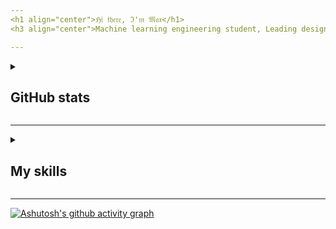 ```yaml
---
<h1 align="center">ℌ𝔦 𝔱𝔥𝔢𝔯𝔢, ℑ'𝔪 𝔐𝔞𝔵</h1>
<h3 align="center">Machine learning engineering student, Leading design engineer of induction motors</h3>

---
```


<details>
<summary>
  <h2>GitHub stats</h2>
</summary>

<div align="center">

  [![GitHub Streak](https://github-readme-streak-stats.herokuapp.com?user=italian&border_radius=20&date_format=%5BY%20%5DM%20j&card_width=500)](https://git.io/streak-stats)
  [![trophy](https://github-profile-trophy.vercel.app/?username=italian&no-bg=false&theme=oldie&column=-1&rank=SECRET,SSS,SS,S,AAA,AA,A,B,C)](https://github.com/ryo-ma/github-profile-trophy)
 
  <a href="https://github.com/anuraghazra/github-readme-stats">
    <img height=200 align="center" src="https://github-readme-stats.vercel.app/api?username=italian&hide=stars,issues&show=reviews,prs_merged,prs_merged_percentage&show_icons=true&theme=swift" />
  </a>
  <a href="https://github.com/anuraghazra/convoychat">
    <img height=200 align="center" src="https://github-readme-stats.vercel.app/api/top-langs/?username=italian" />
  </a>

</div>

</details>

---

<details>
<summary>
  <h2>My skills</h2>
</summary>

<h3>📋 Languages</h3>

![Python](https://img.shields.io/badge/python-3670A0?style=for-the-badge&logo=python&logoColor=ffdd54)
![C#](https://img.shields.io/badge/c%23-%23239120.svg?style=for-the-badge&logo=csharp&logoColor=white)
![Markdown](https://img.shields.io/badge/markdown-%23000000.svg?style=for-the-badge&logo=markdown&logoColor=white)
![HTML5](https://img.shields.io/badge/html5-%23E34F26.svg?style=for-the-badge&logo=html5&logoColor=white)
![CSS3](https://img.shields.io/badge/css3-%231572B6.svg?style=for-the-badge&logo=css3&logoColor=white)
![Shell Script](https://img.shields.io/badge/shell_script-%23121011.svg?style=for-the-badge&logo=gnu-bash&logoColor=white)
![LaTeX](https://img.shields.io/badge/latex-%23008080.svg?style=for-the-badge&logo=latex&logoColor=white)
![C](https://img.shields.io/badge/c-%2300599C.svg?style=for-the-badge&logo=c&logoColor=white)

<h3>🖥️ ML/DL</h3>

![Pandas](https://img.shields.io/badge/pandas-%23150458.svg?style=for-the-badge&logo=pandas&logoColor=white)
![NumPy](https://img.shields.io/badge/numpy-%23013243.svg?style=for-the-badge&logo=numpy&logoColor=white)
![Matplotlib](https://img.shields.io/badge/Matplotlib-%23ffffff.svg?style=for-the-badge&logo=Matplotlib&logoColor=black)
![scikit-learn](https://img.shields.io/badge/scikit--learn-%23F7931E.svg?style=for-the-badge&logo=scikit-learn&logoColor=white)
![SciPy](https://img.shields.io/badge/SciPy-%230C55A5.svg?style=for-the-badge&logo=scipy&logoColor=%white)

<h3>📚 Frameworks, Platforms and Libraries</h3>

![Django](https://img.shields.io/badge/django-%23092E20.svg?style=for-the-badge&logo=django&logoColor=white)
![FastAPI](https://img.shields.io/badge/FastAPI-005571?style=for-the-badge&logo=fastapi)
![Qt](https://img.shields.io/badge/Qt-%23217346.svg?style=for-the-badge&logo=Qt&logoColor=white)
![Xamarin](https://img.shields.io/badge/Xamarin-3199DC?style=for-the-badge&logo=xamarin&logoColor=white)


<h3>💻 IDEs/Editors</h3>

![Obsidian](https://img.shields.io/badge/Obsidian-%23483699.svg?style=for-the-badge&logo=obsidian&logoColor=white)
![Jupyter Notebook](https://img.shields.io/badge/jupyter-%23FA0F00.svg?style=for-the-badge&logo=jupyter&logoColor=white)
![Visual Studio Code](https://img.shields.io/badge/Visual%20Studio%20Code-0078d7.svg?style=for-the-badge&logo=visual-studio-code&logoColor=white)
![Spyder](https://img.shields.io/badge/Spyder-838485?style=for-the-badge&logo=spyder%20ide&logoColor=maroon)
![Visual Studio](https://img.shields.io/badge/Visual%20Studio-5C2D91.svg?style=for-the-badge&logo=visual-studio&logoColor=white)
![Sublime Text](https://img.shields.io/badge/sublime_text-%23575757.svg?style=for-the-badge&logo=sublime-text&logoColor=important)
![Vim](https://img.shields.io/badge/VIM-%2311AB00.svg?style=for-the-badge&logo=vim&logoColor=white)
![CodePen](https://img.shields.io/badge/CodePen-white?style=for-the-badge&logo=codepen&logoColor=black)
![Android Studio](https://img.shields.io/badge/android%20studio-346ac1?style=for-the-badge&logo=android%20studio&logoColor=white)

<h3>🕓 Version Control</h3>

![Git](https://img.shields.io/badge/git-%23F05033.svg?style=for-the-badge&logo=git&logoColor=white)
![GitHub](https://img.shields.io/badge/github-%23121011.svg?style=for-the-badge&logo=github&logoColor=white)

<h3>🗄️ Servers</h3>

![Jenkins](https://img.shields.io/badge/jenkins-%232C5263.svg?style=for-the-badge&logo=jenkins&logoColor=white)
![Gunicorn](https://img.shields.io/badge/gunicorn-%298729.svg?style=for-the-badge&logo=gunicorn&logoColor=white)

<h3>🔬 CI</h3>

![GitHub Actions](https://img.shields.io/badge/github%20actions-%232671E5.svg?style=for-the-badge&logo=githubactions&logoColor=white)

<h3>☁️ Hosting/SaaS</h3>

![Github Pages](https://img.shields.io/badge/github%20pages-121013?style=for-the-badge&logo=github&logoColor=white)

<h3>🎨 Design</h3>

![Adobe Photoshop](https://img.shields.io/badge/adobe%20photoshop-%2331A8FF.svg?style=for-the-badge&logo=adobe%20photoshop&logoColor=white)
![Blender](https://img.shields.io/badge/blender-%23F5792A.svg?style=for-the-badge&logo=blender&logoColor=white)

<h3>🥅 Other</h3>

![Docker](https://img.shields.io/badge/docker-%230db7ed.svg?style=for-the-badge&logo=docker&logoColor=white)

</details>

---

[![Ashutosh's github activity graph](https://github-readme-activity-graph.vercel.app/graph?username=italian&theme=high-contrast&height=400&custom_title=Contribution%20Graph&radius=16)](https://github.com/ashutosh00710/github-readme-activity-graph)

